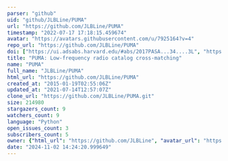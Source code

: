 ```yaml
---
parser: "github"
uid: "github/JLBLine/PUMA"
url: "https://github.com/JLBLine/PUMA"
timestamp: "2022-07-17 17:18:15.459674"
avatar: "https://avatars.githubusercontent.com/u/7925164?v=4"
repo_url: "https://github.com/JLBLine/PUMA"
doi: ["https://ui.adsabs.harvard.edu/#abs/2017PASA...34....3L", "https://ui.adsabs.harvard.edu/abs/2018ascl.soft07022L/abstract"]
title: "PUMA: Low-frequency radio catalog cross-matching"
name: "PUMA"
full_name: "JLBLine/PUMA"
html_url: "https://github.com/JLBLine/PUMA"
created_at: "2015-01-19T02:55:06Z"
updated_at: "2021-07-14T12:57:07Z"
clone_url: "https://github.com/JLBLine/PUMA.git"
size: 214980
stargazers_count: 9
watchers_count: 9
language: "Python"
open_issues_count: 3
subscribers_count: 5
owner: {"html_url": "https://github.com/JLBLine", "avatar_url": "https://avatars.githubusercontent.com/u/7925164?v=4", "login": "JLBLine", "type": "User"}
date: "2024-11-02 14:24:20.999649"
---
```

